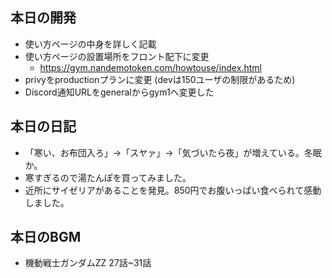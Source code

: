 ## 本日の開発
- 使い方ページの中身を詳しく記載
- 使い方ページの設置場所をフロント配下に変更
  - https://gym.nandemotoken.com/howtouse/index.html
- privyをproductionプランに変更 (devは150ユーザの制限があるため)
- Discord通知URLをgeneralからgym1へ変更した

## 本日の日記
- 「寒い、お布団入ろ」→「スヤァ」→「気づいたら夜」が増えている。冬眠か。
- 寒すぎるので湯たんぽを買ってみました。
- 近所にサイゼリアがあることを発見。850円でお腹いっぱい食べられて感動しました。

## 本日のBGM
- 機動戦士ガンダムZZ 27話~31話